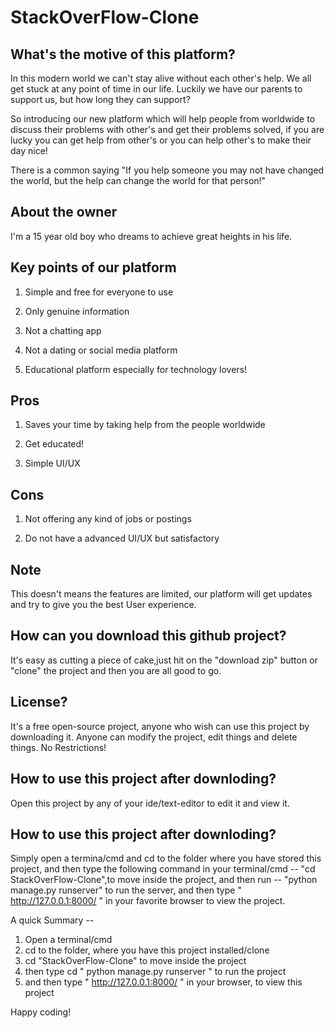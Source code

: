 # StackOverFlow-Clone

## What's the motive of this platform?

In this modern world we can't stay alive without each other's help. 
We all get stuck at any point of time in our life. Luckily we have our parents to support us,
but how long they can support?

So introducing our new platform which will help people from worldwide to discuss their problems with other's and get their problems solved, if you are lucky you can get help from other's or you can help other's to make their day nice!

There is a common saying "If you help someone you may not have changed the world, but the help
can change the world for that person!"

## About the owner

I'm a 15 year old boy who dreams to achieve great heights in his life.


## Key points of our platform

1. Simple and free for everyone to use

1. Only genuine information

1. Not a chatting app

1. Not a dating or social media platform

1. Educational platform especially for technology lovers!

## Pros

1. Saves your time by taking help from the people worldwide

1. Get educated!

1. Simple UI/UX

## Cons

1. Not offering any kind of jobs or postings

1. Do not have a advanced UI/UX but satisfactory

## Note

This doesn't means the features are limited, our platform will get updates and try to give you the best User experience.


## How can you download this github project?

It's easy as cutting a piece of cake,just hit on the "download zip" button or "clone" the project and then you are all good to go.

## License?

It's a free open-source project, anyone who wish can use this project by downloading it. Anyone can modify the project, edit things and delete things. No Restrictions!
 

## How to use this project after downloding?

Open this project by any of your ide/text-editor to edit it and view it.

## How to use this project after downloding?

Simply open a termina/cmd and cd to the folder where you have stored this project, and then type the following command in your terminal/cmd -- "cd StackOverFlow-Clone",to move inside the project, and then run  -- "python manage.py runserver" to run the server, and then type " http://127.0.0.1:8000/ " in your favorite browser to view the project.

A quick Summary --
1. Open a terminal/cmd
2. cd to the folder, where you have this project installed/clone
3. cd "StackOverFlow-Clone" to move inside the project
4. then type cd " python manage.py runserver " to run the project
5. and then type " http://127.0.0.1:8000/ " in your browser, to view this project 

Happy coding!
